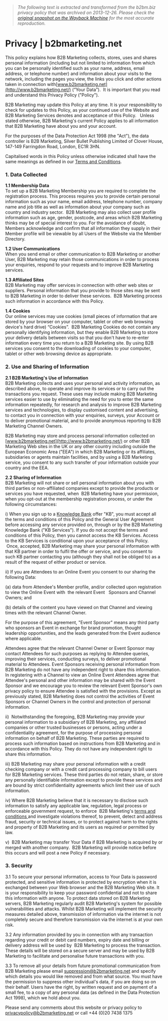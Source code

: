 > *The following text is extracted and transformed from the b2bm.biz privacy policy that was archived on 2013-12-26. Please check the [original snapshot on the Wayback Machine](https://web.archive.org/web/20131226082705id_/https%3A//www.b2bmarketing.net/content/privacy) for the most accurate reproduction.*

# Privacy | b2bmarketing.net

This policy explains how B2B Marketing collects, stores, uses and shares personal information (including but not limited to information from which you can be personally identified such as your name, address, email address, or telephone number) and information about your visits to the network, including the pages you view, the links you click and other actions taken in connection with[www.b2bmarketing.net](http://www.b2bmarketing.net/) (“Your Data”).  It is important that you read and understand this Privacy Policy ("Policy").

B2B Marketing may update this Policy at any time. It is your responsibility to check for updates to this Policy, as your continued use of the Website and B2B Marketing Services denotes and acceptance of this Policy.   Unless stated otherwise, B2B Marketing's current Policy applies to all information that B2B Marketing have about you and your account.

For the purposes of the Data Protection Act 1998 (the "Act"), the data controller is B2B Marketing, Silver Bullet Publishing Limited of Clover House, 147-149 Farringdon Road, London, EC1R 3HN.

Capitalised words in this Policy unless otherwise indicated shall have the same meanings as defined in our [Terms and Conditions](http://www.b2bmarketing.net/content/terms-and-conditions).

### 1\. Data Collected

 **1.1 Membership Data**  
To set up a B2B Marketing Membership you are required to complete the registration process. This process requires you to provide certain personal information such as your name, email address, telephone number, company name and job title as well as information about your company such as country and industry sector.  B2B Marketing may also collect user profile information such as age, gender, postcode, and areas which B2B Marketing thinks may be of special interest to you. For the avoidance of doubt, Members acknowledge and confirm that all information they supply in their Member profile will be viewable by all Users of the Website via the Member Directory.

 **1.2 User Communications**  
When you send email or other communication to B2B Marketing or another User, B2B Marketing may retain those communications in order to process your enquiries, respond to your requests and to improve B2B Marketing services.

 **1.3 Affiliated Sites**  
B2B Marketing may offer services in connection with other web sites or suppliers. Personal information that you provide to those sites may be sent to B2B Marketing in order to deliver these services.  B2B Marketing process such information in accordance with this Policy.

 **1.4 Cookies**  
Our online services may use cookies (small pieces of information that are stored by your browser on your computer, tablet or other web browsing device's hard drive) “Cookies”.  B2B Marketing Cookies do not contain any personally identifying information, but they enable B2B Marketing to store your delivery details between visits so that you don't have to re-enter information every time you return to a B2B Marketing site. By using B2B services you consent to the downloading of cookies to your computer, tablet or other web browsing device as appropriate.

### 2\. Use and Sharing of Information

 **2.1 B2B Marketing's Use of Information**  
B2B Marketing collects and uses your personal and activity information, as described above, to operate and improve its services or to carry out the transactions you request. These uses may include making B2B Marketing services easier to use by eliminating the need for you to enter the same information repeatedly, for research and analysis to improve B2B Marketing services and technologies, to display customised content and advertising, to contact you in connection with your enquiries, surveys, your Account or to deliver promotional material, and to provide anonymous reporting to B2B Marketing Channel Owners.

B2B Marketing may store and process personal information collected on [www.b2bmarketing.net](http://www.b2bmarketing.net/) or other B2B Marketing Web sites in the UK or any other country including outside the European Economic Area ("EEA") in which B2B Marketing or its affiliates, subsidiaries or agents maintain facilities, and by using a B2B Marketing service, you consent to any such transfer of your information outside your country and the EEA.

 **2.2 Sharing of Information**  
B2B Marketing will not share or sell personal information about you with third parties or non-affiliated companies except to provide the products or services you have requested, when  B2B Marketing have your permission, when you opt-out at the membership registration process, or under the following circumstances:

i) When you sign up to a [Knowledge Bank](http://www.b2bmarketing.net/knowledgebank) offer "KB", you must accept all the terms and conditions of this Policy and the General User Agreement before accessing any service provided on, through or by the B2B Marketing Knowledge Bank ("KB Services"). If you do not accept the terms and conditions of this Policy, then you cannot access the KB Services. Access to the KB Services is conditional upon your acceptance of this Policy.  Once, accepted, B2B Marketing may share your personal information with that KB partner in order to fulfil the offer or service, and you consent to such KB partner contacting you (although they shall not be obliged to) as a result of the request of either product or service.

ii) If you are Attendees to an Online Event you consent to our sharing the following Data:

(a) data from Attendee's Member profile, and/or collected upon registration to view the Online Event with  the relevant Event   Sponsors and Channel Owners; and

(b) details of the content you have viewed on that Channel and viewing times with the relevant Channel Owner.

For the purpose of this agreement, "Event Sponsor" means any third party who sponsors an Event in exchange for brand promotion, thought leadership opportunities, and the leads generated from the Event audience where applicable.

Attendees agree that the relevant Channel Owner or Event Sponsor may contact Attendees for such purposes as replying to Attendee queries, improving their services, conducting surveys, to deliver promotional material to Attendees. Event Sponsors receiving personal information from B2B Marketing do not have any independent right to share this information. In registering with a Channel to view an Online Event Attendees agree that Attendee's personal and other information may be shared with the Event Sponsor and we encourage you to review the relevant Event Sponsor's own privacy policy to ensure Attendee is satisfied with the provisions. Except as previously stated, B2B Marketing does not control the activities of Event Sponsors or Channel Owners in the control and protection of personal information.

ii)  Notwithstanding the foregoing, B2B Marketing may provide your personal information to a subsidiary of B2B Marketing, any affiliated companies or other trusted businesses or persons, acting under a confidentiality agreement, for the purpose of processing personal information on behalf of B2B Marketing. These parties are required to process such information based on instructions from B2B Marketing and in accordance with this Policy. They do not have any independent right to share this information.

iii) B2B Marketing may share your personal information with a credit checking company or with a credit card processing company to bill users for B2B Marketing services. These third parties do not retain, share, or store any personally identifiable information except to provide these services and are bound by strict confidentiality agreements which limit their use of such information.

iv) Where B2B Marketing believe that it is necessary to disclose such information to satisfy any applicable law, regulation, legal process or enforceable government request, to enforce  B2B Marketing's [terms and conditions ](http://www.b2bmarketing.net/content/terms-and-conditions)and investigate violations thereof, to prevent, detect and address fraud, security or technical issues, or to protect against harm to the rights and property of B2B Marketing and its users as required or permitted by law.

v)  B2B Marketing may transfer Your Data if B2B Marketing is acquired by or merged with another company.  B2B Marketing will provide notice before this occurs and will post a new Policy if necessary.

### 3\. Security

3.1 To secure your personal information, access to Your Data is password protected, and sensitive information is protected by encryption when it is exchanged between your Web browser and the B2B Marketing Web site. It is your responsibility to keep your password confidential and not to share this information with anyone. To protect data stored on B2B Marketing servers, B2B Marketing regularly audit B2B Marketing's system for possible vulnerabilities and attacks. Whilst B2B Marketing will implement the security measures detailed above, transmission of information via the internet is not completely secure and therefore transmission via the internet is at your own risk.

3.2 Any information provided by you in connection with any transaction regarding your credit or debit card numbers, expiry date and billing or delivery address will be used by  B2B Marketing to process the transaction. These details will be stored on a secure server and may be used by B2B Marketing to facilitate and personalise future transactions with you.

3.3 To remove all your details from future promotional communication from B2B Marketing please email [suppression@b2bmarketing.net](mailto:suppression@b2bmarketing.net) and specify which details you would like removed and from what source. You must have the permission to suppress other individual's data, if you are doing so on their behalf. Users have the right, by written request and on payment of a small fee, to a copy of any personal data (as defined in the Data Protection Act 1998), which we hold about you.

Please send any comments about this website or privacy policy to [privacypolicy@b2bmarketing.net](mailto:privacypolicy@b2bmarketing.net) or call +44 (0)20 7438 1375
